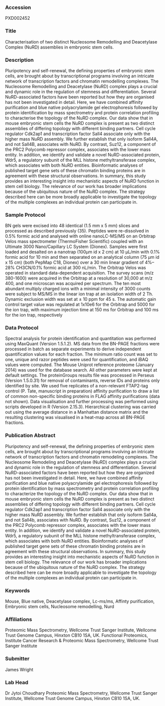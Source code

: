 ### Accession
PXD002452

### Title
Characterisation of two distinct Nucleosome Remodelling and Deacetylase Complex (NuRD) assemblies in embryonic stem cells.

### Description
Pluripotency and self-renewal, the defining properties of embryonic stem cells, are brought about by transcriptional programs involving an intricate network of transcription factors and chromatin remodelling complexes. The Nucleosome Remodelling and Deacetylase (NuRD) complex plays a crucial and dynamic role in the regulation of stemness and differentiation. Several NuRD-associated factors have been reported but how they are organised has not been investigated in detail. Here, we have combined affinity purification and blue native polyacrylamide gel electrophoresis followed by protein identification by mass spectrometry and protein correlation profiling to characterise the topology of the NuRD complex. Our data show that in mouse embryonic stem cells the NuRD complex is present as two distinct assemblies of differing topology with different binding partners. Cell cycle regulator Cdk2ap1 and transcription factor Sall4 associate only with the higher mass NuRD assembly. We further establish that only isoform Sall4A, and not Sall4B, associates with NuRD. By contrast, Suz12, a component of the PRC2 Polycomb repressor complex, associates with the lower mass entity. In addition, we identify and validate a novel NuRD-associated protein, Wdr5, a regulatory subunit of the MLL histone methyltransferase complex, which associates with both NuRD entities. Bioinformatic analyses of published target gene sets of these chromatin binding proteins are in agreement with these structural observations. In summary, this study provides an interesting insight into mechanistic aspects of NuRD function in stem cell biology. The relevance of our work has broader implications because of the ubiquitous nature of the NuRD complex. The strategy described here can be more broadly applicable to investigate the topology of the multiple complexes an individual protein can participate in.

### Sample Protocol
BN gels were excised into 48 identical (1.5 mm x 5 mm) slices and processed as described previously (35). Peptides were re-dissolved in 0.5% formic acid and analysed with online nanoLC-MS/MS on an Orbitrap Velos mass spectrometer (ThermoFisher Scientific) coupled with an Ultimate 3000 Nano/Capillary LC System (Dionex). Samples were first loaded and desalted on a nanotrap (100µm id x 2 cm) at 10 µL/min with 0.1% formic acid for 10 min and then separated on an analytical column (75 µm id x 15 cm) (both PepMap C18, Dionex) over a 30 min linear gradient of 4%–28% CH3CN/0.1% formic acid at 300 nL/min. The Orbitrap Velos was operated in standard data-dependent acquisition. The survey scans (m/z 380-1600) were acquired in the Orbitrap at a resolution of 30,000 at m/z 400, and one microscan was acquired per spectrum. The ten most abundant multiply charged ions with a minimal intensity of 3000 counts were subject to MS/MS in the linear ion trap at an isolation width of 2 Th. Dynamic exclusion width was set at ± 10 ppm for 45 s. The automatic gain control target value was regulated at 1x10e6 for the Orbitrap and 5000 for the ion trap, with maximum injection time at 150 ms for Orbitrap and 100 ms for the ion trap, respectively

### Data Protocol
Spectral analysis for protein identification and quantitation was performed using MaxQuant (Version 1.5.1.2). MS data from the BN-PAGE fractions were processed in batch as separate experiments to derive independent quantification values for each fraction. The minimum ratio count was set to one, unique and razor peptides were used for quantification, and iBAQ values were computed. The Mouse Uniprot reference proteome (January 2014) was used for the database search. All other parameters were kept at default settings. The proteinGroups results file was processed in Perseus (Version 1.5.0.31) for removal of contaminants, reverse IDs and proteins only identified by site. We used five replicates of a non-relevant FTAP2-tag control (P. Tate, manuscript in preparation) affinity purification to draw a list of common non-specific binding proteins in FLAG affinity purifications (data not shown). Data visualisation and further processing was performed using scripts developed in R (Version 2.15.3). Hierarchical clustering was carried out using the average distance in a Manhattan distance matrix and the resulting clustering was visualised in a heat-map across all BN-PAGE fractions.

### Publication Abstract
Pluripotency and self-renewal, the defining properties of embryonic stem cells, are brought about by transcriptional programs involving an intricate network of transcription factors and chromatin remodeling complexes. The Nucleosome Remodeling and Deacetylase (NuRD) complex plays a crucial and dynamic role in the regulation of stemness and differentiation. Several NuRD-associated factors have been reported but how they are organized has not been investigated in detail. Here, we have combined affinity purification and blue native polyacrylamide gel electrophoresis followed by protein identification by mass spectrometry and protein correlation profiling to characterize the topology of the NuRD complex. Our data show that in mouse embryonic stem cells the NuRD complex is present as two distinct assemblies of differing topology with different binding partners. Cell cycle regulator Cdk2ap1 and transcription factor Sall4 associate only with the higher mass NuRD assembly. We further establish that only isoform Sall4a, and not Sall4b, associates with NuRD. By contrast, Suz12, a component of the PRC2 Polycomb repressor complex, associates with the lower mass entity. In addition, we identify and validate a novel NuRD-associated protein, Wdr5, a regulatory subunit of the MLL histone methyltransferase complex, which associates with both NuRD entities. Bioinformatic analyses of published target gene sets of these chromatin binding proteins are in agreement with these structural observations. In summary, this study provides an interesting insight into mechanistic aspects of NuRD function in stem cell biology. The relevance of our work has broader implications because of the ubiquitous nature of the NuRD complex. The strategy described here can be more broadly applicable to investigate the topology of the multiple complexes an individual protein can participate in.

### Keywords
Mouse, Blue native, Deacetylase complex, Lc-ms/ms, Affinty purification, Embryonic stem cells, Nucleosome remodelling, Nurd

### Affiliations
Proteomic Mass Spectrometry, Wellcome Trust Sanger Institute, Wellcome Trust Genome Campus, Hinxton CB10 1SA, UK.
Functional Proteomics, Institute Cancer Research
&
Proteomic Mass Spectrometry, Wellcome Trust Sanger Institute

### Submitter
James Wright

### Lab Head
Dr Jytoi Choudhary
Proteomic Mass Spectrometry, Wellcome Trust Sanger Institute, Wellcome Trust Genome Campus, Hinxton CB10 1SA, UK.


